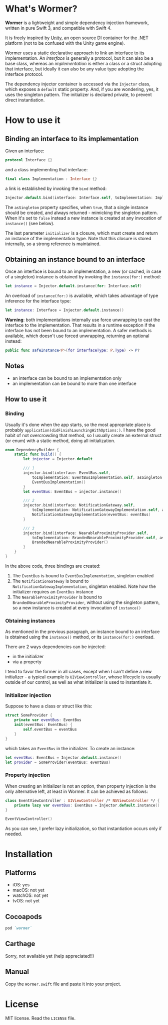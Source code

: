 # What's Wormer?
**Wormer** is a lightweight and simple dependency injection framework, written in pure Swift 3, and compatible with Swift 4.

It is freely inspired by [Unity](https://github.com/unitycontainer/unity), an open source DI container for the .NET platform (not to be confused with the Unity game engine).

Wormer uses a static declarative approach to link an interface to its implementation. An _interface_ is generally a protocol, but it can also be a base class, whereas an _implementation_ is either a class or a struct adopting that interface, but ideally it can also be any value type adopting the interface protocol.

The dependency injector container is accessed via the `Injector` class, which exposes a `default` static property. And, if you are wondering, yes, it uses the singleton pattern. The initializer is declared private, to prevent direct instantiation.

# How to use it
## Binding an interface to its implementation

Given an interface:

```swift
protocol Interface {}
```

and a class implementing that interface:

```swift
final class Implementation : Interface {}
```

a link is established by invoking the `bind` method:

```swift
Injector.default.bind(interface: Interface.self, toImplementation: Implementation.self, asSingleton: false, initializer: { Implementation() })
```

The `asSingleton` property specifies, when `true`, that a single instance should be created, and always returned - mimicking the singleton pattern. When it's set to `false` instead a new instance is created at any invocation of `instance()` (see below).

The last parameter `initializer` is a closure, which must create and return an instance of the implementation type. Note that this closure is stored internally, so a strong reference is maintained.

## Obtaining an instance bound to an interface

Once an interface is bound to an implementation, a new (or cached, in case of a singleton) instance is obtained by invoking the `instance(for:)` method:

```swift
let instance = Injector.default.instance(for: Interface.self)
```

An overload of `instance(for:)` is available, which takes advantage of type inference for the interface type:

```swift
let instance: Interface = Injector.default.instance()
```

**Warning**: both implementations internally use force unwrapping to cast the interface to the implementation. That results in a runtime exception if the interface has not been bound to an implementation. A safer methods is available, which doesn't use forced unwrapping,  returning an optional instead:

```swift
public func safeInstance<P>(for interfaceType: P.Type) -> P?
```

## Notes

- an interface can be bound to an implementation only
- an implementation can be bound to more than one interface

## How to use it
### Binding
Usually it's done when the app starts, so the most appropriate place is probably `application(didFinishLaunchingWithOptions:)`. I have the good habit of not overcrowding that method, so I usually create an external struct (or enum) with a static method, doing all initialization.

```swift
enum DependencyBuilder {
	static func build() {
		let injector = Injector.default

		/// 1
		injector.bind(interface: EventBus.self,
			toImplementation: EventBusImplementation.self, asSingleton: true) {
			EventBusImplementation()
		}
		let eventBus: EventBus = injector.instance()

		/// 2
		injector.bind(interface: NotificationGateway.self,
			toImplementation: NotificationGatewayImplementation.self, asSingleton: true) {
			NotificationGatewayImplementation(eventBus: eventBus)
		}

		/// 3
		injector.bind(interface: NearableProximityProvider.self,
			toImplementation: BrandedNearableProximityProvider.self, asSingleton: false) {
			BrandedNearableProximityProvider()
		}
	}
}
```

In the above code, three bindings are created:

1. The `EventBus` is bound to `EventBusImplementation`, singleton enabled
2. The `NotificationGateway` is bound to `NotificationGatewayImplementation`, singleton enabled. Note how the initializer requires an `EventBus` instance
3. The `NearableProximityProvider` is bound to `BrandedNearableProximityProvider`, without using the singleton pattern, so a new instance is created at every invocation of `instance()`

### Obtaining instances
As mentioned in the previous paragraph, an instance bound to an interface is obtained using the `instance()` method, or its `instance(for:)` overload.

There are 2 ways dependencies can be injected:

- in the initializer
- via a property

I tend to favor the former in all cases, except when I can't define a new initializer - a typical example is `UIViewController`, whose lifecycle is usually outside of our control, as well as what initializer is used to instantiate it.

### Initializer injection
Suppose to have a class or struct like this:

```swift
struct SomeProvider {
	private var eventBus: EventBus
	init(eventBus: EventBus) {
		self.eventBus = eventBus
	}
}
```

which takes an `EventBus` in the initializer. To create an instance:

```swift
let eventBus: EventBus = Injector.default.instance()
let provider = SomeProvider(eventBus: eventBus)
```

### Property injection
When creating an initializer is not an option, then property injection is the only alternative left, at least in Wormer.
It can be achieved as follows:

```swift
class EventViewController : UIViewController /* NSViewController */ {
	private lazy var eventBus: EventBus = Injector.default.instance()
}

EventViewController()
```

As you can see, I prefer lazy initialization, so that instantiation occurs only if needed.

# Installation
## Platforms
- iOS: yes
- macOS: not yet
- watchOS: not yet
- tvOS: not yet

## Cocoapods
```ruby
pod `wormer`
```

## Carthage
Sorry, not available yet (help appreciated!!)

## Manual
Copy the `Wormer.swift` file and paste it into your project.

# License
MIT license. Read the `LICENSE` file.
